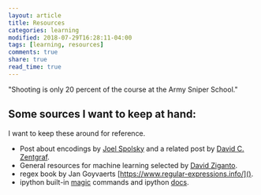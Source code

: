 ```yaml
---
layout: article
title: Resources
categories: learning
modified: 2018-07-29T16:28:11-04:00
tags: [learning, resources]
comments: true
share: true
read_time: true
---
```


"Shooting is only 20 percent of the course at the Army Sniper School."

## Some sources I want to keep at hand:

I want to keep these around for reference.

 - Post about encodings by [Joel Spolsky](https://www.joelonsoftware.com/2003/10/08/the-absolute-minimum-every-software-developer-absolutely-positively-must-know-about-unicode-and-character-sets-no-excuses/) and a related post by [David C. Zentgraf](http://kunststube.net/encoding/).
 - General resources for machine learning selected by [David Ziganto](https://dziganto.github.io/resources/).
 - regex book by Jan Goyvaerts [https://www.regular-expressions.info/]().
 - ipython built-in [magic](https://ipython.readthedocs.io/en/stable/interactive/magics.html) commands and ipython [docs](https://ipython.org/ipython-doc/3/interactive/magics.html).
 
 
